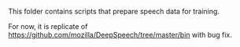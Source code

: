 This folder contains scripts that prepare speech data for training. 

For now, it is replicate of https://github.com/mozilla/DeepSpeech/tree/master/bin with bug fix.